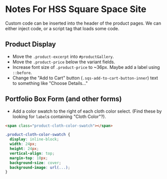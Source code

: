 # Notes For HSS Square Space Site

Custom code can be inserted into the header of the product pages. We can either inject code, or a script tag that loads some code.

## Product Display

- Move the `.product-excerpt` into `#productGallery`.
- Move the `.product-price` below the variant fields.
- Increase font size of `.product-price` to ~36px. Maybe add a label using `::before`.
- Change the "Add to Cart" button (`.sqs-add-to-cart-button-inner`) text to something like "Choose Details…"

## Portfolio Box Form (and other forms)

- Add a color swatch to the right of each cloth color select. (Find these by looking for `label`s containing "Cloth Color"?).

```html
<span class="product-cloth-color-swatch"></span>
```

```css
.product-cloth-color-swatch {
  display: inline-block;
  width: 24px;
  height: 24px;
  vertical-align: top;
  margin-top: 10px;
  background-size: cover;
  background-image: url(...);
}
```
